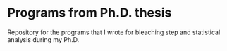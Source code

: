 # Programs from Ph.D. thesis
 Repository for the programs that I wrote for bleaching step and statistical analysis during my Ph.D.
